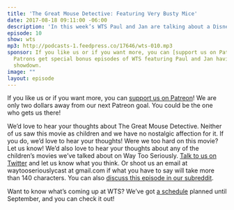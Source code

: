 ```yaml
---
title: 'The Great Mouse Detective: Featuring Very Busty Mice'
date: 2017-08-18 09:11:00 -06:00
description: 'In this week’s WTS Paul and Jan are talking about a Disney classic neither of them have nostalgia for: The Great Mouse Detective! We talk about Vincent Price, damsel mice, and systemic anti-rat bias.'
episode: 10
show: wts
mp3: http://podcasts-1.feedpress.co/17646/wts-010.mp3
sponsor: If you like us or if you want more, you can [support us on Patreon](https://www.patreon.com/clockworkscast)!
  Patrons get special bonus episodes of WTS featuring Paul and Jan having a trivia
  showdown.
image: ""
layout: episode
---
```


If you like us or if you want more, you can [support us on Patreon](https://www.patreon.com/clockworkscast)! We are only two dollars away from our next Patreon goal. You could be the one who gets us there!

We’d love to hear your thoughts about The Great Mouse Detective. Neither of us saw this movie as children and we have no nostalgic affection for it. If you do, we’d love to hear your thoughts! Were we too hard on this movie? Let us know! We’d also love to hear your thoughts about any of the children’s movies we’ve talked about on Way Too Seriously. [Talk to us on Twitter](http://www.twitter.com/wtscast) and let us know what you think. Or shoot us an email at waytooseriouslycast at gmail.com if what you have to say will take more than 140 characters. You can also [discuss this episode in our subreddit](https://www.reddit.com/r/Goodstuff_fm/).

Want to know what’s coming up at WTS? We’ve got [a schedule](https://docs.google.com/document/d/1f6fvTgbzQOCUD_potL6mWClmSC3D2cOBgKz36OwSC68/edit?usp=sharing) planned until September, and you can check it out!
